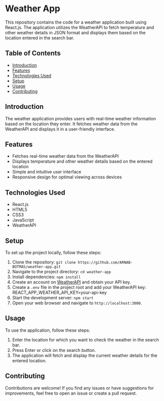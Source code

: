 # Weather App

This repository contains the code for a weather application built using React.js. The application utilizes the WeatherAPI to fetch temperature and other weather details in JSON format and displays them based on the location entered in the search bar.

## Table of Contents
- [Introduction](#introduction)
- [Features](#features)
- [Technologies Used](#technologies-used)
- [Setup](#setup)
- [Usage](#usage)
- [Contributing](#contributing)

## Introduction
The weather application provides users with real-time weather information based on the location they enter. It fetches weather data from the WeatherAPI and displays it in a user-friendly interface.

## Features
- Fetches real-time weather data from the WeatherAPI
- Displays temperature and other weather details based on the entered location
- Simple and intuitive user interface
- Responsive design for optimal viewing across devices

## Technologies Used
- React.js
- HTML5
- CSS3
- JavaScript
- WeatherAPI

## Setup
To set up the project locally, follow these steps:
1. Clone the repository: `git clone https://github.com/ARNAB-BOTMAS/weather-app.git`
2. Navigate to the project directory: `cd weather-app`
3. Install dependencies: `npm install`
4. Create an account on [WeatherAPI](https://www.weatherapi.com/) and obtain your API key.
5. Create a `.env` file in the project root and add your WeatherAPI key: REACT_APP_WEATHER_API_KEY=your-api-key
6. Start the development server: `npm start`
7. Open your web browser and navigate to `http://localhost:3000`.

## Usage
To use the application, follow these steps:
1. Enter the location for which you want to check the weather in the search bar.
2. Press Enter or click on the search button.
3. The application will fetch and display the current weather details for the entered location.

## Contributing
Contributions are welcome! If you find any issues or have suggestions for improvements, feel free to open an issue or create a pull request.

